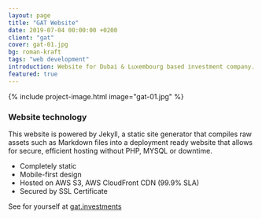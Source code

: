 ```yaml
---
layout: page
title: "GAT Website"
date: 2019-07-04 00:00:00 +0200
client: "gat"
cover: gat-01.jpg
bg: roman-kraft
tags: "web development"
introduction: Website for Dubai & Luxembourg based investment company.
featured: true
---
```


{% include project-image.html image="gat-01.jpg" %}

### Website technology

This website is powered by Jekyll, a static site generator that compiles raw assets such as Markdown files into a deployment ready website that allows for secure, efficient hosting without PHP, MYSQL or downtime.

- Completely static
- Mobile-first design
- Hosted on AWS S3, AWS CloudFront CDN (99.9% SLA)
- Secured by SSL Certificate

See for yourself at [gat.investments](https://gat.investments)
